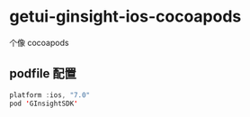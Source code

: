 # getui-ginsight-ios-cocoapods
个像 cocoapods

## podfile 配置

``` java
platform :ios, "7.0"
pod 'GInsightSDK'
```
